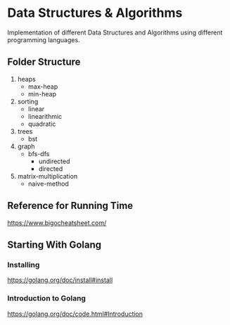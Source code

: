 # Data Structures & Algorithms
Implementation of different Data Structures and Algorithms using different programming languages.

## Folder Structure 
1. heaps
   - max-heap
   - min-heap
2. sorting 
   - linear
   - linearithmic 
   - quadratic  
3. trees
   - bst 
4. graph
   - bfs-dfs
     - undirected 
     - directed 
5. matrix-multiplication
   - naive-method

## Reference for Running Time 
https://www.bigocheatsheet.com/
## Starting With Golang
### Installing  
https://golang.org/doc/install#install
### Introduction to Golang
https://golang.org/doc/code.html#Introduction
 